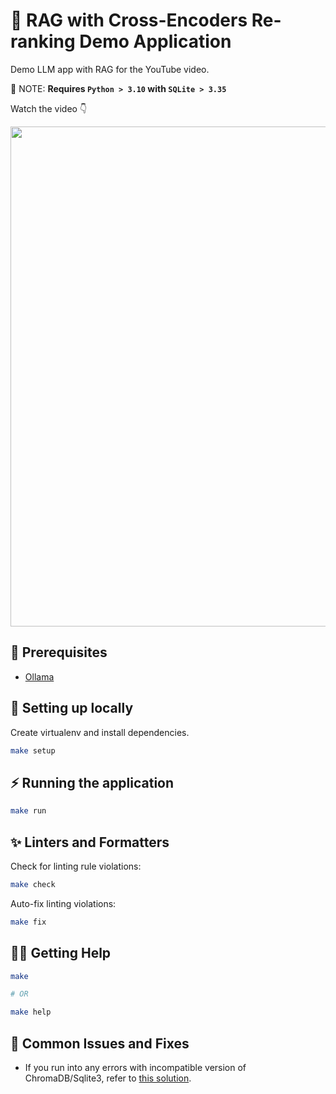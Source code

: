 # 📑 RAG with Cross-Encoders Re-ranking Demo Application

Demo LLM app with RAG for the YouTube video.

🚨 NOTE: **Requires `Python > 3.10` with  `SQLite > 3.35`**

Watch the video 👇

<a href="https://youtu.be/1y2TohQdNbo">
<img src="https://i.imgur.com/lJUyEm1.png" width="800">
</a>

## 🤖 Prerequisites

- [Ollama](https://ollama.dev/download)

## 🔨 Setting up locally

Create virtualenv and install dependencies.

```sh
make setup
```

## ⚡️ Running the application

```sh
make run
```

## ✨ Linters and Formatters

Check for linting rule violations:

```sh
make check
```

Auto-fix linting violations:

```sh
make fix
```

## 🤸‍♀️ Getting Help

```sh
make

# OR

make help
```

## 🔧 Common Issues and Fixes

- If you run into any errors with incompatible version of ChromaDB/Sqlite3, refer to [this solution](https://docs.trychroma.com/troubleshooting#sqlite).
